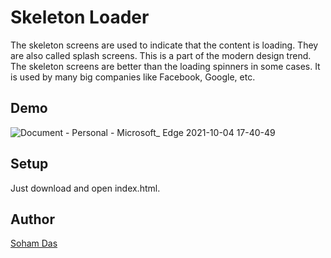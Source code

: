 # Skeleton Loader 

The skeleton screens are used to indicate that the content is loading. They are also called splash screens. This is a part of the modern design trend. The skeleton screens are better than the loading spinners in some cases. It is used by many big companies like Facebook, Google, etc.

## Demo

![Document - Personal - Microsoft_ Edge 2021-10-04 17-40-49](https://user-images.githubusercontent.com/66131928/136131889-ba590bbe-61e8-49be-8725-7b4041228089.gif)

## Setup

Just download and open index.html.

## Author

[Soham Das](https://github.com/wh0sumit)
